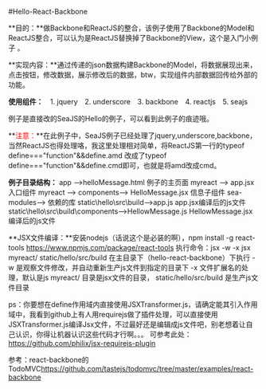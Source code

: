 #Hello-React-Backbone

**目的：**做Backbone和ReactJS的整合，该例子使用了Backbone的Model和ReactJS整合，可以认为是ReactJS替换掉了Backbone的View，这个是入门小例子 。

**实现内容：**通过传递的json数据构建Backbone的Model，将数据展现出来，点击按钮，修改数据，展示修改后的数据，btw，实现组件内部数据回传给外部的功能。

**使用组件：**
        <span style="margin-left:10px">1. jquery</span>
        <span style="margin-left:10px"> 2. underscore</span>
        <span style="margin-left:10px">3.  backbone</span>
         <span style="margin-left:10px">4.  reactjs</span>
        <span style="margin-left:10px"> 5. seajs</span>

例子是直接改的SeaJS的Hello的例子，可以看到此例子的痕迹哦。

**<span style="color:red">注意：</span>**在此例子中，SeaJS例子已经处理了jquery,underscore,backbone，当然ReactJS也得处理咯，我这里处理相对简单，将ReactJS第一行的typeof define==="function"&&define.amd
改成了typeof define==="function"&&define.cmd即可，也就是将amd改成cmd。

**例子目录结构：**
app -->helloMessage.html   例子的主页面
myreact --> app.jsx   入口组件
myreact --> components--> HelloMessage.jsx  信息子组件
sea-modules-->   依赖的库
static\hello\src\build-->app.js  app.jsx编译后的js文件
static\hello\src\build\components-->HellowMessage.js  HellowMessage.jsx编译后的js文件

**JSX文件编译：**安装nodejs（话说这个是必装的啊），npm install -g react-tools
<https://www.npmjs.com/package/react-tools>
执行命令：jsx -w -x jsx myreact/ static/hello/src/build
在主目录下（hello-react-backbone）下执行
-w 是观察文件修改，并自动重新生产js文件到指定的目录下
-x 文件扩展名的处理，默认是js
myreact/    目录是jsx文件的目录， static/hello/src/build 是生产js文件目录

ps：你要想在define作用域内直接使用JSXTransformer.js，请确定能其引入作用域中，我看到github上有人用requirejs做了插件处理，可以直接使用JSXTransformer.js编译Jsx文件，不过最好还是编辑成js文件吧，别老想着让自己认识，你得让机器认识这些代码才行啊。。。
可参考此处：<https://github.com/philix/jsx-requirejs-plugin>
         

参考：react-backbone的TodoMVC<https://github.com/tastejs/todomvc/tree/master/examples/react-backbone>